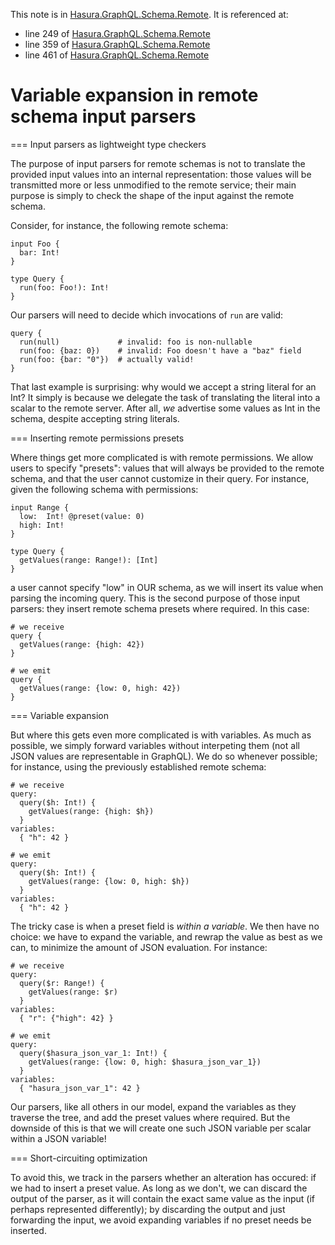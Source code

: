 This note is in [Hasura.GraphQL.Schema.Remote](https://github.com/hasura/graphql-engine/blob/master/server/src-lib/Hasura/GraphQL/Schema/Remote.hs#L130).
It is referenced at:
  - line 249 of [Hasura.GraphQL.Schema.Remote](https://github.com/hasura/graphql-engine/blob/master/server/src-lib/Hasura/GraphQL/Schema/Remote.hs#L249)
  - line 359 of [Hasura.GraphQL.Schema.Remote](https://github.com/hasura/graphql-engine/blob/master/server/src-lib/Hasura/GraphQL/Schema/Remote.hs#L359)
  - line 461 of [Hasura.GraphQL.Schema.Remote](https://github.com/hasura/graphql-engine/blob/master/server/src-lib/Hasura/GraphQL/Schema/Remote.hs#L461)

# Variable expansion in remote schema input parsers

=== Input parsers as lightweight type checkers

The purpose of input parsers for remote schemas is not to translate the provided input values into
an internal representation: those values will be transmitted more or less unmodified to the remote
service; their main purpose is simply to check the shape of the input against the remote schema.

Consider, for instance, the following remote schema:

    input Foo {
      bar: Int!
    }

    type Query {
      run(foo: Foo!): Int!
    }

Our parsers will need to decide which invocations of `run` are valid:

    query {
      run(null)             # invalid: foo is non-nullable
      run(foo: {baz: 0})    # invalid: Foo doesn't have a "baz" field
      run(foo: {bar: "0"})  # actually valid!
    }

That last example is surprising: why would we accept a string literal for an Int? It simply is
because we delegate the task of translating the literal into a scalar to the remote server. After
all, *we* advertise some values as Int in the schema, despite accepting string literals.

=== Inserting remote permissions presets

Where things get more complicated is with remote permissions. We allow users to specify "presets":
values that will always be provided to the remote schema, and that the user cannot customize in
their query. For instance, given the following schema with permissions:

    input Range {
      low:  Int! @preset(value: 0)
      high: Int!
    }

    type Query {
      getValues(range: Range!): [Int]
    }

a user cannot specify "low" in OUR schema, as we will insert its value when parsing the incoming
query. This is the second purpose of those input parsers: they insert remote schema presets where
required. In this case:

    # we receive
    query {
      getValues(range: {high: 42})
    }

    # we emit
    query {
      getValues(range: {low: 0, high: 42})
    }

=== Variable expansion

But where this gets even more complicated is with variables. As much as possible, we simply forward
variables without interpeting them (not all JSON values are representable in GraphQL). We do so
whenever possible; for instance, using the previously established remote schema:

    # we receive
    query:
      query($h: Int!) {
        getValues(range: {high: $h})
      }
    variables:
      { "h": 42 }

    # we emit
    query:
      query($h: Int!) {
        getValues(range: {low: 0, high: $h})
      }
    variables:
      { "h": 42 }

The tricky case is when a preset field is *within a variable*. We then have no choice: we have to
expand the variable, and rewrap the value as best as we can, to minimize the amount of JSON
evaluation. For instance:

    # we receive
    query:
      query($r: Range!) {
        getValues(range: $r)
      }
    variables:
      { "r": {"high": 42} }

    # we emit
    query:
      query($hasura_json_var_1: Int!) {
        getValues(range: {low: 0, high: $hasura_json_var_1})
      }
    variables:
      { "hasura_json_var_1": 42 }

Our parsers, like all others in our model, expand the variables as they traverse the tree, and add
the preset values where required. But the downside of this is that we will create one such JSON
variable per scalar within a JSON variable!

=== Short-circuiting optimization

To avoid this, we track in the parsers whether an alteration has occured: if we had to insert a
preset value. As long as we don't, we can discard the output of the parser, as it will contain the
exact same value as the input (if perhaps represented differently); by discarding the output and
just forwarding the input, we avoid expanding variables if no preset needs be inserted.

